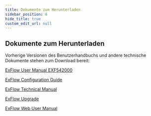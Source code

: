 ```yaml
---
title: Dokumente zum Herunterladen
sidebar_position: 6
hide_title: true
custom_edit_url: null
---
```

## Dokumente zum Herunterladen  

Vorherige Versionen des Benutzerhandbuchs und andere technische Dokumente stehen zum Download bereit:

<a target="_blank" href="https://lively-flower-064383f03.4.azurestaticapps.net/Old-Manuals/ExFlow En User Manual EXF542000.pdf">ExFlow User Manual EXF542000</a><br/>

<a target="_blank" href="https://lively-flower-064383f03.4.azurestaticapps.net/Old-Manuals/ExFlow EN Configuration Guide 5.00.pdf">ExFlow Configuration Guide</a><br/>

<a target="_blank" href="https://lively-flower-064383f03.4.azurestaticapps.net/Old-Manuals/ExFlow EN Technical Manual 5.02.pdf">ExFlow Technical Manual</a><br/>

<a target="_blank" href="https://lively-flower-064383f03.4.azurestaticapps.net/Old-Manuals/ExFlow EN Upgrade 5.10.pdf">ExFlow Upgrade</a><br/>

<a target="_blank" href="https://lively-flower-064383f03.4.azurestaticapps.net/Old-Manuals/ExFlow Web EN User Manual 5.0.pdf">ExFlow Web User Manual</a><br/>


<!--
Frühere Versionen des Benutzerhandbuchs und andere technische Dokumente stehen zum Download zur Verfügung:

<a target="_blank" href={ require("/Old-manuals/ExFlow En User Manual EXF542000.pdf").default } download>ExFlow Benutzerhandbuch EXF542000</a><br/>

<a target="_blank" href={ require("/Old-manuals/ExFlow EN Configuration Guide 5.00.pdf").default } download>ExFlow Konfigurationshandbuch</a><br/>

<a target="_blank" href={ require("/Old-manuals/ExFlow EN Technical Manual 5.02.pdf").default } download>ExFlow Technisches Handbuch</a><br/>

<a target="_blank" href={ require("/Old-manuals/ExFlow EN Upgrade 5.10.pdf").default } download>ExFlow Upgrade</a><br/>

<a target="_blank" href={ require("/Old-manuals/ExFlow Web EN User Manual 5.0.pdf").default } download>ExFlow Web Benutzerhandbuch</a><br/>
-->